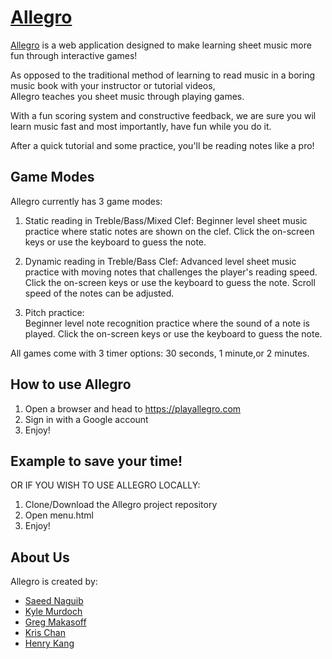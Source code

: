 # [Allegro](https://www.playallegro.com/)

[Allegro](https://www.playallegro.com/) is a web application designed to make learning sheet music more fun through interactive games!

As opposed to the traditional method of learning to read music in a boring music book with your instructor or tutorial videos,  
Allegro teaches you sheet music through playing games. 

With a fun scoring system and constructive feedback, we are sure you wil learn music fast and most importantly, have fun while you do it.

After a quick tutorial and some practice, you'll be reading notes like a pro!


## Game Modes

Allegro currently has 3 game modes:

1. Static reading in Treble/Bass/Mixed Clef: 
Beginner level sheet music practice where static notes are shown on the clef. 
Click the on-screen keys or use the keyboard to guess the note.

2. Dynamic reading in Treble/Bass Clef: 
Advanced level sheet music practice with moving notes that challenges the player's reading speed.
Click the on-screen keys or use the keyboard to guess the note.
Scroll speed of the notes can be adjusted.

3. Pitch practice:  
Beginner level note recognition practice where the sound of a note is played. 
Click the on-screen keys or use the keyboard to guess the note.

All games come with 3 timer options: 30 seconds, 1 minute,or 2 minutes.

## How to use Allegro


1. Open a browser and head to https://playallegro.com
2. Sign in with a Google account
3. Enjoy!

## Example to save your time!



OR IF YOU WISH TO USE ALLEGRO LOCALLY:

1. Clone/Download the Allegro project repository
2. Open menu.html
3. Enjoy!


## About Us

Allegro is created by:

* [Saeed Naguib](https://github.com/sgnaguib)
* [Kyle Murdoch](https://github.com/kylemurdoch)
* [Greg Makasoff](https://github.com/GregMakasoff)
* [Kris Chan](https://github.com/KrisChan489)
* [Henry Kang](https://github.com/A01057802)


